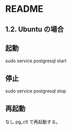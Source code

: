 # README

## 1.2. Ubuntu の場合
## 起動
sudo service postgresql start

## 停止
sudo service postgresql stop

## 再起動
なし pg_ctl で再起動する。
